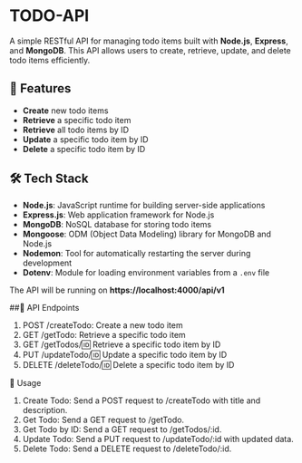 # TODO-API
A simple RESTful API for managing todo items built with **Node.js**, **Express**, and **MongoDB**. This API allows users to create, retrieve, update, and delete todo items efficiently.

## 🚀 Features
- **Create** new todo items
- **Retrieve** a specific todo item
- **Retrieve** all todo items by ID
- **Update** a specific todo item by ID
- **Delete** a specific todo item by ID

## 🛠️ Tech Stack
- **Node.js**: JavaScript runtime for building server-side applications
- **Express.js**: Web application framework for Node.js
- **MongoDB**: NoSQL database for storing todo items
- **Mongoose**: ODM (Object Data Modeling) library for MongoDB and Node.js
- **Nodemon**: Tool for automatically restarting the server during development
- **Dotenv**: Module for loading environment variables from a `.env` file

The API will be running on **https://localhost:4000/api/v1**

##📡 API Endpoints
1. POST /createTodo: Create a new todo item
2. GET /getTodo: Retrieve a specific todo item
3. GET /getTodos/:id: Retrieve a specific todo item by ID
4. PUT /updateTodo/:id: Update a specific todo item by ID
5. DELETE /deleteTodo/:id: Delete a specific todo item by ID

🔧 Usage
1. Create Todo: Send a POST request to /createTodo with title and description.
2. Get Todo: Send a GET request to /getTodo.
3. Get Todo by ID: Send a GET request to /getTodos/:id.
4. Update Todo: Send a PUT request to /updateTodo/:id with updated data.
5. Delete Todo: Send a DELETE request to /deleteTodo/:id.
